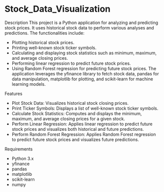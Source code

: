# Stock_Data_Visualization
Description
This project is a Python application for analyzing and predicting stock prices. It uses historical stock data to perform various analyses and predictions. The functionalities include:

- Plotting historical stock prices.
- Printing well-known stock ticker symbols.
- Calculating and displaying stock statistics such as minimum, maximum, and average closing prices.
- Performing linear regression to predict future stock prices.
- Using Random Forest regression for predicting future stock prices.
The application leverages the yfinance library to fetch stock data, pandas for data manipulation, matplotlib for plotting, and scikit-learn for machine learning models.

Features
- Plot Stock Data: Visualizes historical stock closing prices.
- Print Ticker Symbols: Displays a list of well-known stock ticker symbols.
- Calculate Stock Statistics: Computes and displays the minimum, maximum, and average closing prices for a given stock.
- Perform Linear Regression: Applies linear regression to predict future stock prices and visualizes both historical and future predictions.
- Perform Random Forest Regression: Applies Random Forest regression to predict future stock prices and visualizes future predictions.

Requirements
- Python 3.x
- yfinance
- pandas
- matplotlib
- scikit-learn
- numpy
